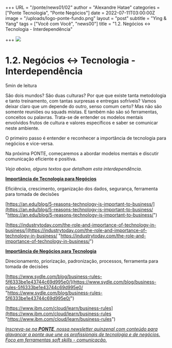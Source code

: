 +++
URL = "/ponte/news01/02"
author = "Alexandre Hatae"
categories = ["Ponte Tecnologia", "Ponte Negócios"]
date = 2022-07-11T03:00:00Z
image = "/uploads/logo-ponte-fundo.png"
layout = "post"
subtitle = "Ying & Yang"
tags = ["Você com Você", "news00"]
title = "1.2. Negócios <-> Tecnologia - Interdependência"

+++
![](/uploads/logo-com-texto.png)

# **1.2. Negócios <-> Tecnologia - Interdependência**

5min de leitura

São dois mundos? São duas culturas? Por que que existe tanta metodologia e tanto treinamento, com tantas surpresas e entregas sofríveis? Vamos deixar claro que um depende do outro, senso comum certo? Mas não são somente reuniões ou squads mistas. E também não são só ferramentas, conceitos ou palavras. Trata-se de entender os modelos mentais envolvidos frutos de cultura e valores específicos e saber se comunicar neste ambiente.

O primeiro passo é entender e reconhecer a importância de tecnologia para negócios e vice-versa.

Na próxima PONTE, começaremos a abordar modelos mentais e discutir comunicação eficiente e positiva.

_Veja abaixo, alguns textos que detalham esta interdependência._

[**Importância de Tecnologia para Negócios**](https://industrytoday.com/the-role-and-importance-of-technology-in-business/?utm_campaign=PONTE%20entre%20pessoas%20via%20comunica%C3%A7%C3%A3o&utm_medium=email&utm_source=Revue%20newsletter)

Eficiência, crescimento, organização dos dados, segurança, ferramenta para tomada de decisões

[https://an.edu/blog/5-reasons-technology-is-important-to-business/](https://an.edu/blog/5-reasons-technology-is-important-to-business/ "https://an.edu/blog/5-reasons-technology-is-important-to-business/")

[https://industrytoday.com/the-role-and-importance-of-technology-in-business/](https://industrytoday.com/the-role-and-importance-of-technology-in-business/ "https://industrytoday.com/the-role-and-importance-of-technology-in-business/")

[**Importância de Negócios para Tecnologia**](https://www.ibm.com/cloud/learn/business-rules?utm_campaign=PONTE%20entre%20pessoas%20via%20comunica%C3%A7%C3%A3o&utm_medium=email&utm_source=Revue%20newsletter)

Direcionamento, priorização, padronização, processos, ferramenta para tomada de decisões

[https://www.sydle.com/blog/business-rules-5f6333be1e43744c69d995e0/](https://www.sydle.com/blog/business-rules-5f6333be1e43744c69d995e0/ "https://www.sydle.com/blog/business-rules-5f6333be1e43744c69d995e0/")

[https://www.ibm.com/cloud/learn/business-rules](https://www.ibm.com/cloud/learn/business-rules "https://www.ibm.com/cloud/learn/business-rules")

[_Inscreva-se na_ **_PONTE_**_, nossa newsletter quinzenal com conteúdo para alavancar a ponte que une os profissionais de tecnologia e de negócios. Foco em ferramentas soft skills - comunicação._](https://www.getrevue.co/profile/porquesim-org "Inscreva-se na PONTE")